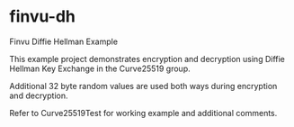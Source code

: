 # finvu-dh
Finvu Diffie Hellman Example

This example project demonstrates encryption and decryption using Diffie Hellman Key Exchange in the Curve25519 group.

Additional 32 byte random values are used both ways during encryption and decryption.

Refer to Curve25519Test for working example and additional comments.
